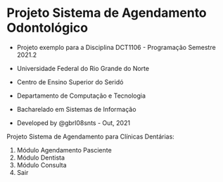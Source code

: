 # Projeto Sistema de Agendamento Odontológico

- Projeto exemplo para a Disciplina DCT1106 - Programação Semestre 2021.2

- Universidade Federal do Rio Grande do Norte

- Centro de Ensino Superior do Seridó

- Departamento de Computação e Tecnologia

- Bacharelado em Sistemas de Informação

- Developed by @gbrl08snts - Out, 2021

Projeto Sistema de Agendamento para Clínicas Dentárias:
1. Módulo Agendamento Pasciente
2. Módulo Dentista
3. Módulo Consulta
4. Sair
